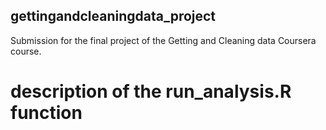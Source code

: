 ## gettingandcleaningdata_project
Submission for the final project of the Getting and Cleaning data Coursera course. 

# description of the run_analysis.R function

# 
